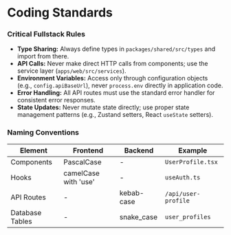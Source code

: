 # Coding Standards

### Critical Fullstack Rules
- **Type Sharing:** Always define types in `packages/shared/src/types` and import from there.
- **API Calls:** Never make direct HTTP calls from components; use the service layer (`apps/web/src/services`).
- **Environment Variables:** Access only through configuration objects (e.g., `config.apiBaseUrl`), never `process.env` directly in application code.
- **Error Handling:** All API routes must use the standard error handler for consistent error responses.
- **State Updates:** Never mutate state directly; use proper state management patterns (e.g., Zustand setters, React `useState` setters).

### Naming Conventions
| Element | Frontend | Backend | Example |
|---|---|---|---|
| Components | PascalCase | - | `UserProfile.tsx` |
| Hooks | camelCase with 'use' | - | `useAuth.ts` |
| API Routes | - | kebab-case | `/api/user-profile` |
| Database Tables | - | snake_case | `user_profiles` |